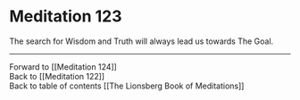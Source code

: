 # Meditation 123

The search for Wisdom and Truth will always lead us towards The Goal. 

___

Forward to [[Meditation 124]]  
Back to [[Meditation 122]]  
Back to table of contents [[The Lionsberg Book of Meditations]]  